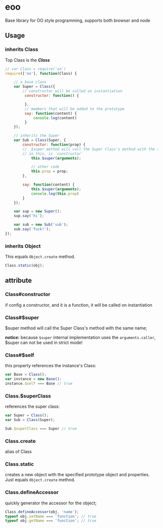 eoo
==

Base library for OO style programming, supports both browser and node

## Usage

### inherits Class

Top Class is the ***Class***

```javascript
// var Class = require('oo')
require(['oo'], function(Class) {

    // a base class
    var Super = Class({
        // constructor will be called on instantiation
         constructor: function() {

         },
         // members that will be added to the prototype
         say: function(content) {
             console.log(content)
         }
    });

    // inherits the Super
    var Sub = Class(Super, {
        constructor: function(prop) {
        //  $super method will call the Super Class's method with the same name,
        // in this, is `constructor`
            this.$super(arguments);

            // other code
            this.prop = prop;
        },

        say: function(content) {
            this.$super(arguments);
            console.log(this.prop)
        }
    });

    var sup = new Super();
    sup.say('hi');

    var sub = new Sub('sub');
    sub.say('fuck!');
});
```

### inherits Object

This equals ```Object.create``` method.

```javascript
Class.static(obj);
```

## attribute

### Class#constructor
if config a constructor, and it is a function, it will be called on instantiation

### Class#$super
$super method will call the Super Class's method with the same name;

***notice:***
because `$super` internal implementation uses the `arguments.caller`, $super can not be used in strict mode!

###  Class#$self
this property references the instance's Class:

```javascript
var Base = Class();
var instance = new Base();
instance.$self === Base // true
```

### Class.$superClass
references the super class:

```javascript
var Super = Class();
var Sub = Class(Super);

Sub.$superClass === Super // true
```

### Class.create
alias of Class

### Class.static
creates a new object with the specified prototype object and properties.
Just equals ```Object.create``` method.

### Class.defineAccessor
quickly generator the accessor for the object;

 ```javascript
 Class.defineAccessor(obj, 'name');
 typeof obj.setName === 'function'; // true
 typeof obj.getName === 'function'; // true
 ```



